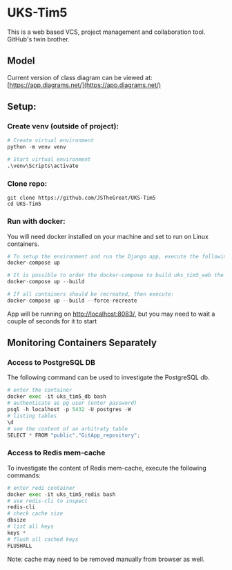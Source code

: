 # UKS-Tim5

This is a web based VCS, project management and collaboration tool. GitHub's twin brother.

## Model
Current version of class diagram can be viewed at: [https://app.diagrams.net/](https://app.diagrams.net/)

## Setup:

### Create venv (outside of project):

```python
# Create virtual environment
python -m venv venv

# Start virtual environment
.\venv\Scripts\activate
```

### Clone repo:

```
git clone https://github.com/JSTheGreat/UKS-Tim5
cd UKS-Tim5
```

### Run with docker:

You will need docker installed on your machine and set to run on Linux containers.

```python
# To setup the environment and run the Django app, execute the following command:
docker-compose up

# It is possible to order the docker-compose to build uks_tim5_web the container:
docker-compose up --build

# If all containers should be recreated, then execute:
docker-compose up --build --force-recreate
```

App will be running on [http://localhost:8083/](http://localhost:8083/), but you may need to wait a couple of seconds for it to start


## Monitoring Containers Separately

### Access to PostgreSQL DB

The following command can be used to investigate the PostgreSQL db.

```python
# enter the container
docker exec -it uks_tim5_db bash
# authenticate as pg user (enter password)
psql -h localhost -p 5432 -U postgres -W
# listing tables 
\d 
# see the content of an arbitraty table
SELECT * FROM "public"."GitApp_repository";
```

### Access to Redis mem-cache

To investigate the content of Redis mem-cache, execute the following commands:

```python
# enter redi container
docker exec -it uks_tim5_redis bash
# use redis-cli to inspect
redis-cli
# check cache size
dbsize
# list all keys
keys *
# flush all cached keys
FLUSHALL
```

Note: cache may need to be removed manually from browser as well.

